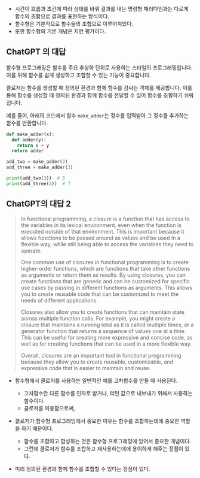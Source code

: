 
- 시간이 흐름과 조건에 따라 상태를 바꿔 결과를 내는 명령형 패러다임과는 다르게 함수의 조합으로 결과를 표현하는 방식이다.
- 함수형은 기본적으로 함수들의 조합으로 이루어져있다. 
- 또한 함수형의 기본 개념은 지연 평가이다. 


## ChatGPT 의 대답 

함수형 프로그래밍은 함수를 주요 추상화 단위로 사용하는 스타일의 프로그래밍입니다. 이를 위해 함수를 쉽게 생성하고 조합할 수 있는 기능이 중요합니다.

클로저는 함수를 생성할 때 정의된 환경과 함께 함수를 감싸는 객체를 제공합니다. 이를 통해 함수를 생성할 때 정의된 환경과 함께 함수를 전달할 수 있어 함수를 조합하기 쉬워집니다.

예를 들어, 아래의 코드에서 함수 `make_adder`는 정수를 입력받아 그 정수를 추가하는 함수를 반환합니다.
```python
def make_adder(x):
  def adder(y):
    return x + y
  return adder

add_two = make_adder(2)
add_three = make_adder(3)

print(add_two(3))  # 5
print(add_three(4))  # 7

```



## ChatGPT의 대답 2

>In functional programming, a closure is a function that has access to the variables in its lexical environment, even when the function is executed outside of that environment. This is important because it allows functions to be passed around as values and be used in a flexible way, while still being able to access the variables they need to operate.
>
>One common use of closures in functional programming is to create higher-order functions, which are functions that take other functions as arguments or return them as results. By using closures, you can create functions that are generic and can be customized for specific use cases by passing in different functions as arguments. This allows you to create reusable code that can be customized to meet the needs of different applications.
>
>Closures also allow you to create functions that can maintain state across multiple function calls. For example, you might create a closure that maintains a running total as it is called multiple times, or a generator function that returns a sequence of values one at a time. This can be useful for creating more expressive and concise code, as well as for creating functions that can be used in a more flexible way.
>
>Overall, closures are an important tool in functional programming because they allow you to create reusable, customizable, and expressive code that is easier to maintain and reuse.


- 함수형에서 클로저를 사용하는 일반적인 예를 고차함수를 만들 때 사용된다. 
	- 고차함수란 다른 함수를 인자로 받거나, 리턴 값으로 내보내기 위해서 사용하는 함수이다. 
	- 클로저를 이용함으로써, 
- 클로저가 함수형 프로그래밍에서 중요한 이유는 함수를 조합하는데에 중요한 역할을 하기 때문이다. 
	- 함수를 조합하고 합성하는 것은 함수형 프로그래밍에 있어서 중요한 개념이다. 
	- 그런데 클로저가 함수를 조합하고 재사용하는데에 용이하게 해주는 장점이 있다. 

- 미리 정의된 환경과 함께 함수를 조합할 수 있다는 장점이 있다. 
